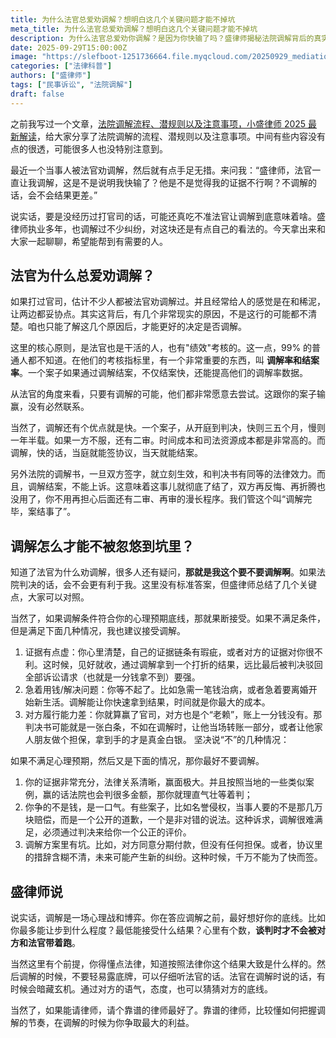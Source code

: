 ```yaml
---
title: 为什么法官总爱劝调解？想明白这几个关键问题才能不掉坑
meta_title: 为什么法官总爱劝调解？想明白这几个关键问题才能不掉坑
description: 为什么法官总爱劝你调解？是因为你快输了吗？盛律师揭秘法院调解背后的真实原因：并非暗示案情不利，而是与法官的“调解率”考核及追求“案结事了”的效率有关。本文为你深度剖析何时应该接受调解（证据有瑕疵、急需解决、对方履行能力差），以及何时应坚决拒绝（赢面极大、争口气、方案有坑）。教你如何设定谈判底线，听懂法官的“弦外之音”，在调解这场心理博弈中不掉坑，争取最大利益。
date: 2025-09-29T15:00:00Z
image: "https://slefboot-1251736664.file.myqcloud.com/20250929_mediation_hidden_rule.webp"
categories: ["法律科普"]
authors: ["盛律师"]
tags: ["民事诉讼", "法院调解"]
draft: false
---
```


之前我写过一个文章，[法院调解流程、潜规则以及注意事项，小盛律师 2025 最新解读](https://shenglvshi.cn/court_mediation)，给大家分享了法院调解的流程、潜规则以及注意事项。中间有些内容没有点的很透，可能很多人也没特别注意到。

最近一个当事人被法官劝调解，然后就有点手足无措。来问我：“盛律师，法官一直让我调解，这是不是说明我快输了？他是不是觉得我的证据不行啊？不调解的话，会不会结果更差。”

说实话，要是没经历过打官司的话，可能还真吃不准法官让调解到底意味着啥。盛律师执业多年，也调解过不少纠纷，对这块还是有点自己的看法的。今天拿出来和大家一起聊聊，希望能帮到有需要的人。

## 法官为什么总爱劝调解？

如果打过官司，估计不少人都被法官劝调解过。并且经常给人的感觉是在和稀泥，让两边都妥协点。其实这背后，有几个非常现实的原因，不是这行的可能都不清楚。咱也只能了解这几个原因后，才能更好的决定是否调解。

这里的核心原则，是法官也是干活的人，也有"绩效"考核的。这一点，99% 的普通人都不知道。在他们的考核指标里，有一个非常重要的东西，叫 **调解率和结案率**。一个案子如果通过调解结案，不仅结案快，还能提高他们的调解率数据。

从法官的角度来看，只要有调解的可能，他们都非常愿意去尝试。这跟你的案子输赢，没有必然联系。

当然了，调解还有个优点就是快。一个案子，从开庭到判决，快则三五个月，慢则一年半载。如果一方不服，还有二审。时间成本和司法资源成本都是非常高的。而调解，快的话，当庭就能签协议，当天就能结案。

另外法院的调解书，一旦双方签字，就立刻生效，和判决书有同等的法律效力。而且，调解结案，不能上诉。这意味着这事儿就彻底了结了，双方再反悔、再折腾也没用了，你不用再担心后面还有二审、再审的漫长程序。我们管这个叫“调解完毕，案结事了”。

## 调解怎么才能不被忽悠到坑里？

知道了法官为什么劝调解，很多人还有疑问，**那就是我这个要不要调解啊**。如果法院判决的话，会不会更有利于我。这里没有标准答案，但盛律师总结了几个关键点，大家可以对照。

当然了，如果调解条件符合你的心理预期底线，那就果断接受。如果不满足条件，但是满足下面几种情况，我也建议接受调解。

1. 证据有点虚：你心里清楚，自己的证据链条有瑕疵，或者对方的证据对你很不利。这时候，见好就收，通过调解拿到一个打折的结果，远比最后被判决驳回全部诉讼请求（也就是一分钱拿不到）要强。
2. 急着用钱/解决问题：你等不起了。比如急需一笔钱治病，或者急着要离婚开始新生活。调解能让你快速拿到结果，时间就是你最大的成本。
3. 对方履行能力差：你就算赢了官司，对方也是个“老赖”，账上一分钱没有。那判决书可能就是一张白条，不如在调解时，让他当场转账一部分，或者让他家人朋友做个担保，拿到手的才是真金白银。
坚决说“不”的几种情况：

如果不满足心理预期，然后又是下面的情况，那你最好不要调解。

1. 你的证据非常充分，法律关系清晰，赢面极大。并且按照当地的一些类似案例，赢的话法院也会判很多金额，那你就理直气壮等着判；
2. 你争的不是钱，是一口气。有些案子，比如名誉侵权，当事人要的不是那几万块赔偿，而是一个公开的道歉，一个是非对错的说法。这种诉求，调解很难满足，必须通过判决来给你一个公正的评价。
3. 调解方案里有坑。比如，对方同意分期付款，但没有任何担保。或者，协议里的措辞含糊不清，未来可能产生新的纠纷。这种时候，千万不能为了快而签。

## 盛律师说

说实话，调解是一场心理战和博弈。你在答应调解之前，最好想好你的底线。比如你最多能让步到什么程度？最低能接受什么结果？心里有个数，**谈判时才不会被对方和法官带着跑**。

当然这里有个前提，你得懂点法律，知道按照法律你这个结果大致是什么样的。然后调解的时候，不要轻易露底牌，可以仔细听法官的话。法官在调解时说的话，有时候会暗藏玄机。通过对方的语气，态度，也可以猜猜对方的底线。

当然了，如果能请律师，请个靠谱的律师最好了。靠谱的律师，比较懂如何把握调解的节奏，在调解的时候为你争取最大的利益。